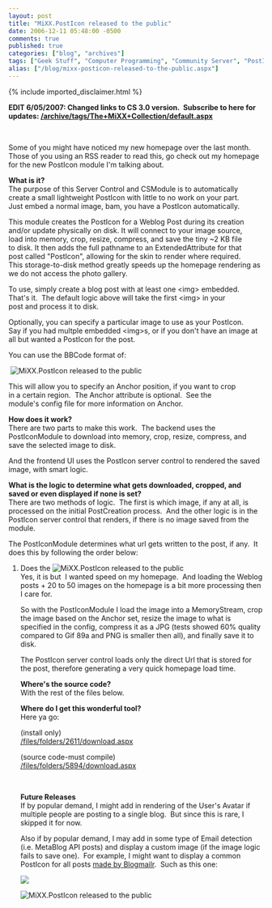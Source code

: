 ```yaml
---
layout: post
title: "MiXX.PostIcon released to the public"
date: 2006-12-11 05:48:00 -0500
comments: true
published: true
categories: ["blog", "archives"]
tags: ["Geek Stuff", "Computer Programming", "Community Server", "PostIcon", "The MiXX Collection"]
alias: ["/blog/mixx-posticon-released-to-the-public.aspx"]
---
```

<!-- more -->
{% include imported_disclaimer.html %}
<P mce_keep="true"><STRONG>EDIT 6/05/2007: Changed links to CS 3.0 version.&nbsp; Subscribe to here for updates: </STRONG><A href="/archive/tags/The+MiXX+Collection/default.aspx"><STRONG>/archive/tags/The+MiXX+Collection/default.aspx</STRONG></A></P>
<P mce_keep="true">&nbsp;</P>
<P mce_keep="true">Some of you might have noticed my new homepage over the last month.&nbsp; Those of you using an RSS reader to read this, go check out my homepage for the new PostIcon module I'm talking about.</P>
<P><A href="/files/folders/5894/download.aspx"></A></P><STRONG>What is it?<BR></STRONG>The purpose of this Server Control and CSModule is to automatically<BR>create a small lightweight PostIcon with little to no work on your part.<BR>Just embed a normal image, bam, you have a PostIcon automatically. 
<P>This module creates the PostIcon for a Weblog Post during its creation <BR>and/or update physically on disk. It will connect to your image source, <BR>load into memory, crop, resize, compress, and save the tiny ~2 KB file <BR>to disk. It then adds the full pathname to an ExtendedAttribute for that<BR>post called "PostIcon", allowing for the skin to render where required. <BR>This storage-to-disk method greatly speeds up the homepage rendering as <BR>we do not access the photo gallery.</P>
<P>To use, simply create a blog post with at least one &lt;img&gt; embedded.&nbsp; <BR>That's it.&nbsp; The default logic above will take the first &lt;img&gt; in your<BR>post and process it to disk.</P>
<P>Optionally, you can specify a particular image to use as your PostIcon.<BR>Say if you had multple embedded &lt;img&gt;s, or if you don't have an image at<BR>all but wanted a PostIcon for the post. </P>
<P>You can use the BBCode format of:</P>
<P>&nbsp;<img alt='MiXX.PostIcon released to the public' src='http://domain.com/image.gif'/></P>
<P>This will allow you to specify an Anchor position, if you want to crop<BR>in a certain region.&nbsp; The Anchor attribute is optional.&nbsp; See the<BR>module's config file for more information on Anchor.</P>
<P><STRONG>How does it work?</STRONG><BR>There are two parts to make this work.&nbsp; The backend uses the PostIconModule&nbsp;to download into memory, crop, resize, compress, and save the selected image to disk.</P>
<P>And the frontend UI uses the PostIcon server control to rendered the saved image, with smart logic.</P>
<P><STRONG>What is the logic to determine what gets downloaded, cropped, and saved or even displayed if none is set?<BR></STRONG>There are two methods of logic.&nbsp; The first is which image, if any at all, is processed on the initial PostCreation process.&nbsp; And the other logic is in the PostIcon server control that renders, if there is no image saved from the module.</P>
<P>The PostIconModule determines what url gets written to the post, if any.&nbsp; It does this by following the order below:</P>
<OL>
<LI>Does the <img alt='MiXX.PostIcon released to the public' src=' BBCode exist?&nbsp;If so, parse the image specified.</LI>
<LI>Is there an &lt;img&gt; declaration somewhere in the post?&nbsp; If so, parse the first &lt;img&gt; and use it as the PostIcon.</LI></OL>
<P>If the PostIconModule fails to parse the image, no url is written.&nbsp; In which case, the PostIcon server control determines what gets displayed with the logic below:</P>
<OL>
<LI>Is there a DefaultImageUrl specified?&nbsp; If so, link directly to it.</LI>
<LI>Is the UseAnonymousAvatar set to true?&nbsp; If so, link directly to it.</LI></OL>
<P><STRONG>Why are you saving to disk and writing a direct url?&nbsp; Isn't the Photo Gallery built for that?</STRONG><BR>Yes, it is but&nbsp; I wanted speed on my homepage.&nbsp; And loading the Weblog posts + 20 to 50 images on the homepage is a bit more processing then I care for.</P>
<P>So with the PostIconModule I load the image into a MemoryStream, crop the image based on the Anchor set, resize the image to what is specified in the config, compress it as a JPG (tests showed 60% quality compared to Gif 89a and PNG is smaller then all), and finally save it to disk.&nbsp;</P>
<P>The PostIcon server control loads only the direct Url that is stored for the post, therefore generating a very quick homepage load time.</P>
<P><STRONG>Where's the source code?</STRONG><BR>With the rest of the files below.</P>
<P><STRONG>Where do I get this wonderful tool?</STRONG><BR>Here ya go:</P>
<P>(install only)<BR><A href="/files/folders/2611/download.aspx">/files/folders/2611/download.aspx</A><A href="/Downloads/MiXXCollection-CS30-v1.0.zip"></A></P>
<P>(source code-must compile)<BR><A href="/files/folders/5894/download.aspx">/files/folders/5894/download.aspx</A></P>
<P mce_keep="true">&nbsp;</P>
<P><STRONG>Future Releases<BR></STRONG>If by popular demand, I might add in rendering of the User's Avatar if multiple people are posting to a single blog.&nbsp; But since this is rare, I skipped it for now.</P>
<P>Also if by popular demand, I may add in some type of Email detection (i.e. MetaBlog API posts) and display a custom image (if the image logic fails to save one).&nbsp; For example, I might want to display a common PostIcon for all posts <A class="" href="http://www.blogmailr.com/blog/archive/2006/11/07/blogmailr-com-is-live.aspx" target=_blank mce_href="http://www.blogmailr.com/blog/archive/2006/11/07/blogmailr-com-is-live.aspx">made by Blogmailr</A>.&nbsp; Such as this one:</P>
<P><IMG src="http://www.interest.co.nz/images/email-icon.gif" mce_src="http://www.interest.co.nz/images/email-icon.gif"> </P><img alt='MiXX.PostIcon released to the public' src='http://ec2.images-amazon.com/images/P/B000JK8OYU.01._AA240_SCLZZZZZZZ_V34638512_.jpg'/>
